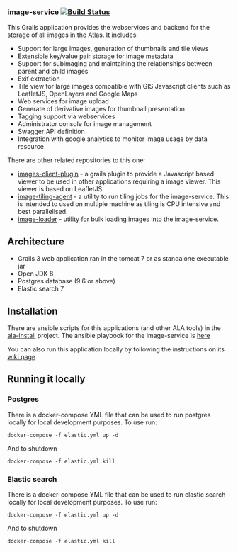 ### image-service   [![Build Status](https://travis-ci.org/AtlasOfLivingAustralia/image-service.svg?branch=master)](https://travis-ci.org/AtlasOfLivingAustralia/image-service)

This Grails application provides the webservices and backend for the storage of all images in the Atlas.
It includes:

* Support for large images, generation of thumbnails and tile views
* Extensible key/value pair storage for image metadata
* Support for subimaging and maintaining the relationships between parent and child images
* Exif extraction
* Tile view for large images compatible with GIS Javascript clients such as LeafletJS, OpenLayers and Google Maps
* Web services for image upload
* Generate of derivative images for thumbnail presentation
* Tagging support via webservices
* Administrator console for image management
* Swagger API definition
* Integration with google analytics to monitor image usage by data resource

There are other related repositories to this one:
* [images-client-plugin](https://github.com/AtlasOfLivingAustralia/images-client-plugin) - a grails plugin to provide a Javascript based viewer to be used in other applications requiring a image viewer. This viewer is based on LeafletJS.
* [image-tiling-agent](https://github.com/AtlasOfLivingAustralia/image-tiling-agent) - a utility to run tiling jobs for the image-service. This is intended to used on multiple machine as tiling is CPU intensive and best parallelised.
* [image-loader](https://github.com/AtlasOfLivingAustralia/image-loader) - utility for bulk loading images into the image-service.

## Architecture

* Grails 3 web application ran in the tomcat 7 or as standalone executable jar
* Open JDK 8
* Postgres database (9.6 or above)
* Elastic search 7

## Installation

There are ansible scripts for this applications (and other ALA tools) in the [ala-install](https://github.com/AtlasOfLivingAustralia/ala-install) project. The ansible playbook for the image-service is [here](https://github.com/AtlasOfLivingAustralia/ala-install/blob/master/ansible/image-service.yml)

You can also run this application locally by following the instructions on its [wiki page](https://github.com/AtlasOfLivingAustralia/image-service/wiki)

## Running it locally

### Postgres
There is a docker-compose YML file that can be used to run postgres locally for local development purposes.
To use run:
```$xslt
docker-compose -f elastic.yml up -d
```
And to shutdown
```$xslt
docker-compose -f elastic.yml kill
```

### Elastic search
There is a docker-compose YML file that can be used to run elastic search locally for local development purposes.
To use run:
```$xslt
docker-compose -f elastic.yml up -d
```
And to shutdown
```$xslt
docker-compose -f elastic.yml kill
```
